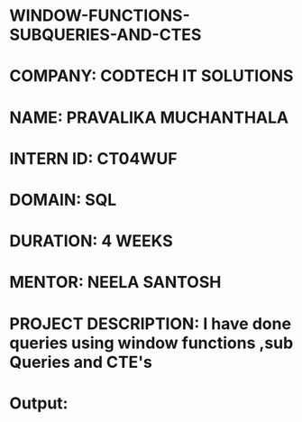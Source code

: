 # WINDOW-FUNCTIONS-SUBQUERIES-AND-CTES



# COMPANY: CODTECH IT SOLUTIONS

# NAME:  PRAVALIKA MUCHANTHALA

# INTERN ID: CT04WUF

# DOMAIN: SQL

# DURATION: 4 WEEKS

# MENTOR: NEELA SANTOSH

# PROJECT DESCRIPTION:   I have done queries using window functions ,sub Queries and CTE's

# Output:




